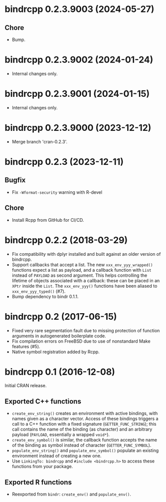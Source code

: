 <!-- NEWS.md is maintained by https://fledge.cynkra.com, contributors should not edit this file -->

# bindrcpp 0.2.3.9003 (2024-05-27)

## Chore

- Bump.


# bindrcpp 0.2.3.9002 (2024-01-24)

- Internal changes only.


# bindrcpp 0.2.3.9001 (2024-01-15)

- Internal changes only.


# bindrcpp 0.2.3.9000 (2023-12-12)

- Merge branch 'cran-0.2.3'.


# bindrcpp 0.2.3 (2023-12-11)

## Bugfix

- Fix `-Wformat-security` warning with R-devel

## Chore

- Install Rcpp from GitHub for CI/CD.


# bindrcpp 0.2.2 (2018-03-29)

- Fix compatibility with dplyr installed and built against an older version of bindrcpp.
- Support callbacks that accept a list. The new `xxx_env_yyy_wrapped()` functions expect a list as payload, and a callback function with `List` instead of `PAYLOAD` as second argument. This helps controlling the lifetime of objects associated with a callback: these can be placed in an `XPtr` inside the `List`. The `xxx_env_yyy()` functions have been aliased to `xxx_env_yyy_typed()` (#7).
- Bump dependency to bindr 0.1.1.


# bindrcpp 0.2 (2017-06-15)

- Fixed very rare segmentation fault due to missing protection of function arguments in autogenerated boilerplate code.
- Fix compilation errors on FreeBSD due to use of nonstandard Make features (#5).
- Native symbol registration added by Rcpp.


# bindrcpp 0.1 (2016-12-08)

Initial CRAN release.

## Exported C++ functions

- `create_env_string()` creates an environment with active bindings, with names given as a character vector.  Access of these bindings triggers a call to a C++ function with a fixed signature (`GETTER_FUNC_STRING`); this call contains the name of the binding (as character) and an arbitrary payload (`PAYLOAD`, essentially a wrapped `void*`).
- `create_env_symbol()` is similar, the callback function accepts the name of the binding as symbol instead of
  character (`GETTER_FUNC_SYMBOL`).
- `populate_env_string()` and `populate_env_symbol()` populate an existing environment instead of creating a new one.
- Use `LinkingTo: bindrcpp` and `#include <bindrcpp.h>` to access these functions from your package.

## Exported R functions

- Reexported from `bindr`: `create_env()` and `populate_env()`.
